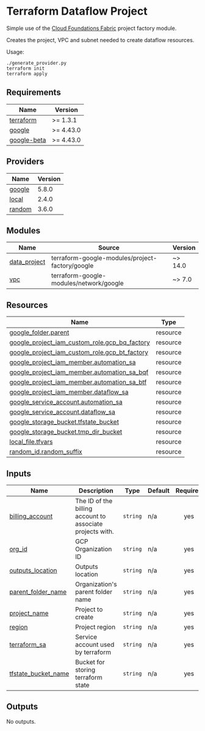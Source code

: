 # Terraform Dataflow Project

Simple use of the [Cloud Foundations Fabric](https://github.com/GoogleCloudPlatform/cloud-foundation-fabric) project factory module.

Creates the project, VPC and subnet needed to create dataflow resources.

Usage:
```
./generate_provider.py
terraform init
terraform apply
```
## Requirements

| Name | Version |
|------|---------|
| <a name="requirement_terraform"></a> [terraform](#requirement\_terraform) | >= 1.3.1 |
| <a name="requirement_google"></a> [google](#requirement\_google) | >= 4.43.0 |
| <a name="requirement_google-beta"></a> [google-beta](#requirement\_google-beta) | >= 4.43.0 |

## Providers

| Name | Version |
|------|---------|
| <a name="provider_google"></a> [google](#provider\_google) | 5.8.0 |
| <a name="provider_local"></a> [local](#provider\_local) | 2.4.0 |
| <a name="provider_random"></a> [random](#provider\_random) | 3.6.0 |

## Modules

| Name | Source | Version |
|------|--------|---------|
| <a name="module_data_project"></a> [data\_project](#module\_data\_project) | terraform-google-modules/project-factory/google | ~> 14.0 |
| <a name="module_vpc"></a> [vpc](#module\_vpc) | terraform-google-modules/network/google | ~> 7.0 |

## Resources

| Name | Type |
|------|------|
| [google_folder.parent](https://registry.terraform.io/providers/hashicorp/google/latest/docs/resources/folder) | resource |
| [google_project_iam_custom_role.gcp_bq_factory](https://registry.terraform.io/providers/hashicorp/google/latest/docs/resources/project_iam_custom_role) | resource |
| [google_project_iam_custom_role.gcp_bt_factory](https://registry.terraform.io/providers/hashicorp/google/latest/docs/resources/project_iam_custom_role) | resource |
| [google_project_iam_member.automation_sa](https://registry.terraform.io/providers/hashicorp/google/latest/docs/resources/project_iam_member) | resource |
| [google_project_iam_member.automation_sa_bqf](https://registry.terraform.io/providers/hashicorp/google/latest/docs/resources/project_iam_member) | resource |
| [google_project_iam_member.automation_sa_btf](https://registry.terraform.io/providers/hashicorp/google/latest/docs/resources/project_iam_member) | resource |
| [google_project_iam_member.dataflow_sa](https://registry.terraform.io/providers/hashicorp/google/latest/docs/resources/project_iam_member) | resource |
| [google_service_account.automation_sa](https://registry.terraform.io/providers/hashicorp/google/latest/docs/resources/service_account) | resource |
| [google_service_account.dataflow_sa](https://registry.terraform.io/providers/hashicorp/google/latest/docs/resources/service_account) | resource |
| [google_storage_bucket.tfstate_bucket](https://registry.terraform.io/providers/hashicorp/google/latest/docs/resources/storage_bucket) | resource |
| [google_storage_bucket.tmp_dir_bucket](https://registry.terraform.io/providers/hashicorp/google/latest/docs/resources/storage_bucket) | resource |
| [local_file.tfvars](https://registry.terraform.io/providers/hashicorp/local/latest/docs/resources/file) | resource |
| [random_id.random_suffix](https://registry.terraform.io/providers/hashicorp/random/latest/docs/resources/id) | resource |

## Inputs

| Name | Description | Type | Default | Required |
|------|-------------|------|---------|:--------:|
| <a name="input_billing_account"></a> [billing\_account](#input\_billing\_account) | The ID of the billing account to associate projects with. | `string` | n/a | yes |
| <a name="input_org_id"></a> [org\_id](#input\_org\_id) | GCP Organization ID | `string` | n/a | yes |
| <a name="input_outputs_location"></a> [outputs\_location](#input\_outputs\_location) | Outputs location | `string` | n/a | yes |
| <a name="input_parent_folder_name"></a> [parent\_folder\_name](#input\_parent\_folder\_name) | Organization's parent folder name | `string` | n/a | yes |
| <a name="input_project_name"></a> [project\_name](#input\_project\_name) | Project to create | `string` | n/a | yes |
| <a name="input_region"></a> [region](#input\_region) | Project region | `string` | n/a | yes |
| <a name="input_terraform_sa"></a> [terraform\_sa](#input\_terraform\_sa) | Service account used by terraform | `string` | n/a | yes |
| <a name="input_tfstate_bucket_name"></a> [tfstate\_bucket\_name](#input\_tfstate\_bucket\_name) | Bucket for storing terraform state | `string` | n/a | yes |

## Outputs

No outputs.
